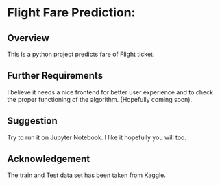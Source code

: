 # Flight Fare Prediction: 



## Overview
This is a python project predicts fare of Flight ticket.

## Further Requirements

I believe it needs a nice frontend for better user experience and to check the proper functioning of the algorithm. (Hopefully coming soon).

## Suggestion

Try to run it on Jupyter Notebook. I like it hopefully you will too. 

## Acknowledgement

The train and Test data set has been taken from Kaggle.
